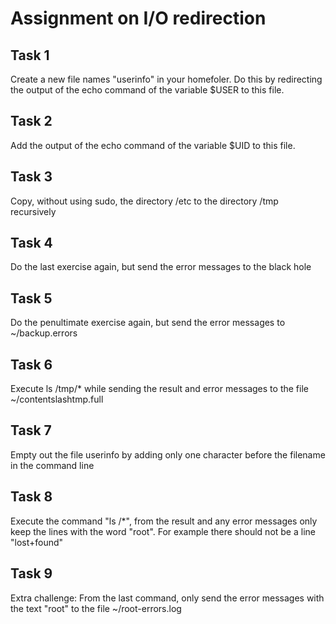 # Assignment on I/O redirection

## Task 1
Create a new file names "userinfo" in your homefoler. Do this by redirecting the output of the echo command of the variable $USER to this file. 

## Task 2
Add the output of the echo command of the variable $UID to this file.

## Task 3
Copy, without using sudo, the directory /etc to the directory /tmp recursively

## Task 4
Do the last exercise again, but send the error messages to the black hole

## Task 5
Do the penultimate exercise again, but send the error messages to ~/backup.errors

## Task 6
Execute ls /tmp/* while sending the result and error messages to the file ~/contentslashtmp.full

## Task 7
Empty out the file userinfo by adding only one character before the filename in the command line 

## Task 8
Execute the command "ls /*", from the result and any error messages only keep the lines with the word "root". For example there should not be a line "lost+found"

## Task 9
Extra challenge: 
From the last command, only send the error messages with the text "root" to the file ~/root-errors.log

